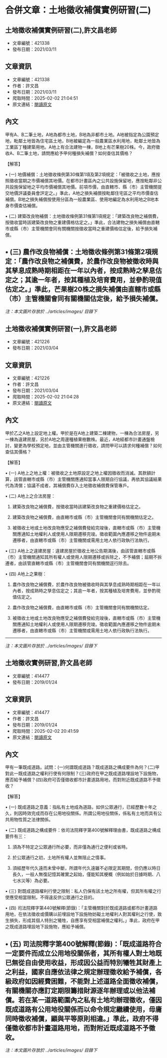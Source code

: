 # 合併文章：土地徵收補償實例研習(二)

## 土地徵收補償實例研習(二),許文昌老師
- 文章編號：421338
- 發布日期：2021/03/11


## 文章資訊
- 文章編號：421338
- 作者：許文昌
- 發布日期：2021/03/11
- 爬取時間：2025-02-02 21:04:51
- 原文連結：[閱讀原文](https://real-estate.get.com.tw/Columns/detail.aspx?no=421338)

## 內文
甲有A、B二筆土地，A地為都市土地，B地為非都市土地。A地被指定為公園預定地，毗鄰土地皆為住宅區土地，B地被編定為一般農業區水利用地，毗鄰土地皆為工業區丁種建築用地。A地上有合法建物一棟，B地上有芒果樹20株。今，政府徵收A、B二筆土地，請問應給予甲何種損失補償？如何查估其價格？

【解答】

• (一) 地價補償：土地徵收條例第30條第1項及第2項規定：「被徵收之土地，應按照徵收當期之市價補償其地價。在都市計畫區內之公共設施保留地，應按毗鄰非公共設施保留地之平均市價補償其地價。前項市價，由直轄市、縣（市）主管機關提交地價評議委員會評定之。」準此，A地之損失補償按毗鄰住宅區之平均市價查估補償。B地之損失補償按使用分區為一般農業區、使用地編定為水利用地之B地本身市價查估補償。

• (二) 建築改良物補償：土地徵收條例第31條第1項規定：「建築改良物之補償費，按徵收當時該建築改良物之重建價格估定之。」準此，合法建物之損失補償由直轄市或縣（市）主管機關會同有關機關按徵收當時之重建價格估定後，給予損失補償。

• (三) 農作改良物補償：土地徵收條例第31條第2項規定：「農作改良物之補償費，於農作改良物被徵收時與其孳息成熟時期相距在一年以內者，按成熟時之孳息估定之；其逾一年者，按其種植及培育費用，並參酌現值估定之。」準此，芒果樹20株之損失補償由直轄市或縣（市）主管機關會同有關機關估定後，給予損失補償。
---
*注：本文圖片存放於 ../articles/images/ 目錄下*


## 土地徵收補償實例研習(一),許文昌老師
- 文章編號：421226
- 發布日期：2021/03/04


## 文章資訊
- 文章編號：421226
- 作者：許文昌
- 發布日期：2021/03/04
- 爬取時間：2025-02-02 21:04:28
- 原文連結：[閱讀原文](https://real-estate.get.com.tw/Columns/detail.aspx?no=421226)

## 內文
甲於乙之A地上設定地上權。甲於是在A地上建築二棟建物，一棟為合法房屋，另一棟為違建房屋，另於A地之周邊種植果樹數株。最近，A地經都市計畫通盤檢討，變更為學校預定地，並由主管機關進行徵收，請問甲可以請求何種補償？如何查估其價格？

【解答】

• (一) A地上之地上權：被徵收之土地原設定之地上權因徵收而消滅。其款額計算，該管直轄市或縣（市）主管機關應通知當事人限期自行協議，再依其協議結果代為清償；協議不成者，其補償費存入土地徵收補償費保管專戶。

• (二) A地上之合法房屋：

1. 建築改良物之補償費，按徵收當時該建築改良物之重建價格估定之。

2. 建築改良物之補償費，由直轄市或縣（市）主管機關會同有關機關估定之。

3. 被徵收土地或土地改良物應受之補償費發給完竣後，直轄市或縣（市）主管機關應通知土地權利人或使用人限期遷移完竣。徵收範圍內應遷移之物件逾期未遷移者，由直轄市或縣（市）主管機關或需用土地人依行政執行法執行。

• (三) A地上之違建房屋：違建房屋於徵收土地公告期滿後，由該管直轄市或縣（市）主管機關通知其所有權人或使用人限期遷移或拆除之，不予補償；屆期不拆遷者，由該管直轄市或縣（市）主管機關會同有關機關逕行除去。

• (四) A地上之果樹：

1. 農作改良物之補償費，於農作改良物被徵收時與其孳息成熟時期相距在一年以內者，按成熟時之孳息估定之；其逾一年者，按其種植及培育費用，並參酌現值估定之。

2. 農作改良物之補償費，由直轄市或縣（市）主管機關會同有關機關估定。

3. 被徵收土地或土地改良物應受之補償費發給完竣後，直轄市或縣（市）主管機關應通知土地權利人或使用人限期遷移完竣。徵收範圍內應遷移之物件逾期未遷移者，由直轄市或縣（市）主管機關或需用土地人依行政執行法執行。
---
*注：本文圖片存放於 ../articles/images/ 目錄下*


## 土地徵收實例研習,許文昌老師
- 文章編號：414477
- 發布日期：2019/01/24


## 文章資訊
- 文章編號：414477
- 作者：許文昌
- 發布日期：2019/01/24
- 爬取時間：2025-02-02 20:41:59
- 原文連結：[閱讀原文](https://real-estate.get.com.tw/Columns/detail.aspx?no=414477)

## 內文
甲有一筆既成道路。試問：(一)何謂既成道路？既成道路之構成要件為何？(二)甲對此一既成道路之權利行使有何限制？(三)政府在甲之既成道路埋設地下設施物，應否給予補償？(四)政府可否僅徵收都市計畫道路用地，而對附近既成道路不予徵收？

【解答】

• (一) 既成道路之意義：指私有土地成為道路，如供公眾通行，已經歷數十年之久，則因時效完成而存在公用地役關係。所謂公用地役關係，係私有土地而具有公共用物性質之法律關係。

• (二) 既成道路之構成要件：依司法院釋字第400號解釋理由書，既成道路之構成要件有三：

1. 須為不特定之公眾通行所必要，而非僅為通行之便利或省時。

2. 於公眾通行之初，土地所有權人並無阻止之情事。

3. 須經歷年代久遠而未曾中斷，所謂年代久遠雖不必限定其期間，但仍應以時日長久，一般人無復記憶其確實之起始，僅能知其梗概（例如始於日據時期、八七水災等）為必要。

• (三) 對既成道路權利行使之限制：私人仍保有該土地之所有權，但其所有權之行使應受相當限制，不得違反供公眾通行之目的。

• (四) 司法院釋字第440號解釋(節錄)：「主管機關對於既成道路或都市計畫道路用地，在依法徵收或價購以前埋設地下設施物妨礙土地權利人對其權利之行使，致生損失，形成其個人特別之犧牲，自應享有受相當補償之權利。」準此，政府在甲之既成道路埋設地下設施物，應給予補償。

• (五) 司法院釋字第400號解釋(節錄)：「既成道路符合一定要件而成立公用地役關係者，其所有權人對土地既已無從自由使用收益，形成因公益而特別犧牲其財產上之利益，國家自應依法律之規定辦理徵收給予補償，各級政府如因經費困難，不能對上述道路全面徵收補償，有關機關亦應訂定期限籌措財源逐年辦理或以他法補償。若在某一道路範圍內之私有土地均辦理徵收，僅因既成道路有公用地役關係而以命令規定繼續使用，毋庸同時徵收補償，顯與平等原則相違。」準此，政府不得僅徵收都市計畫道路用地，而對附近既成道路不予徵收。
---
*注：本文圖片存放於 ../articles/images/ 目錄下*

